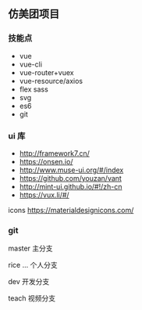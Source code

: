 ## 仿美团项目

### 技能点

* vue
* vue-cli
* vue-router+vuex
* vue-resource/axios
* flex sass
* svg
* es6
* git

### ui 库
* http://framework7.cn/
* https://onsen.io/
* http://www.muse-ui.org/#/index
* https://github.com/youzan/vant
* http://mint-ui.github.io/#!/zh-cn 
* https://vux.li/#/ 

icons
https://materialdesignicons.com/


### git
master  主分支

rice ...  个人分支

dev     开发分支 

teach   视频分支

